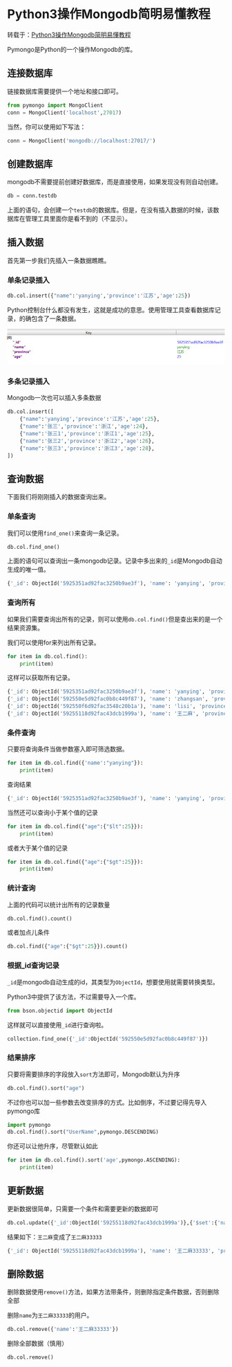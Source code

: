 ﻿# Python3操作Mongodb简明易懂教程

转载于：[Python3操作Mongodb简明易懂教程](https://segmentfault.com/a/1190000009542534)

Pymongo是Python的一个操作Mongodb的库。

## 连接数据库
链接数据库需要提供一个地址和接口即可。
```python
from pymongo import MongoClient
conn = MongoClient('localhost',27017)
```

当然，你可以使用如下写法：

```python
conn = MongoClient('mongodb://localhost:27017/')
```

## 创建数据库
mongodb不需要提前创建好数据库，而是直接使用，如果发现没有则自动创建。

```python
db = conn.testdb
```

上面的语句，会创建一个`testdb`的数据库。但是，在没有插入数据的时候，该数据库在管理工具里面你是看不到的（不显示）。

## 插入数据
首先第一步我们先插入一条数据瞧瞧。

### 单条记录插入
```python
db.col.insert({"name":'yanying','province':'江苏','age':25})
```

Python控制台什么都没有发生，这就是成功的意思。使用管理工具查看数据库记录，的确包含了一条数据。

![1](./1.png)

### 多条记录插入
Mongodb一次也可以插入多条数据

```python
db.col.insert([
    {"name":'yanying','province':'江苏','age':25},
    {"name":'张三','province':'浙江','age':24},
    {"name":'张三1','province':'浙江1','age':25},
    {"name":'张三2','province':'浙江2','age':26},
    {"name":'张三3','province':'浙江3','age':28},
])
```

## 查询数据
下面我们将刚刚插入的数据查询出来。

### 单条查询
我们可以使用`find_one()`来查询一条记录。

```python
db.col.find_one()
```

上面的语句可以查询出一条mongodb记录。记录中多出来的`_id`是Mongodb自动生成的唯一值。

```python
{'_id': ObjectId('5925351ad92fac3250b9ae3f'), 'name': 'yanying', 'province': '江苏', 'age': 25}
```

### 查询所有
如果我们需要查询出所有的记录，则可以使用`db.col.find()`但是查出来的是一个结果资源集。

我们可以使用for来列出所有记录。

```python
for item in db.col.find():
    print(item)
```

这样可以获取所有记录。

```python
{'_id': ObjectId('5925351ad92fac3250b9ae3f'), 'name': 'yanying', 'province': '江苏', 'age': 25}
{'_id': ObjectId('592550e5d92fac0b8c449f87'), 'name': 'zhangsan', 'province': '北京', 'age': 29}
{'_id': ObjectId('592550f6d92fac3548c20b1a'), 'name': 'lisi', 'province': '上海', 'age': 22}
{'_id': ObjectId('59255118d92fac43dcb1999a'), 'name': '王二麻', 'province': '广东', 'age': 30}
```

### 条件查询
只要将查询条件当做参数塞入即可筛选数据。

```python
for item in db.col.find({'name':"yanying"}):
    print(item)
```

查询结果

```python
{'_id': ObjectId('5925351ad92fac3250b9ae3f'), 'name': 'yanying', 'province': '江苏', 'age': 25}
```

当然还可以查询小于某个值的记录

```python
for item in db.col.find({"age":{"$lt":25}}):
    print(item)
```

或者大于某个值的记录

```python
for item in db.col.find({"age":{"$gt":25}}):
    print(item)
```

### 统计查询
上面的代码可以统计出所有的记录数量

```python
db.col.find().count()
```

或者加点儿条件

```python
db.col.find({"age":{"$gt":25}}).count()
```

### 根据_id查询记录
`_id`是mongodb自动生成的id，其类型为`ObjectId`，想要使用就需要转换类型。

Python3中提供了该方法，不过需要导入一个库。

```python
from bson.objectid import ObjectId
```

这样就可以直接使用`_id`进行查询啦。

```python
collection.find_one({'_id':ObjectId('592550e5d92fac0b8c449f87')})
```

### 结果排序
只要将需要排序的字段放入`sort`方法即可，Mongodb默认为升序

```python
db.col.find().sort("age")
```

不过你也可以加一些参数去改变排序的方式。比如倒序，不过要记得先导入pymongo库

```python
import pymongo
db.col.find().sort("UserName",pymongo.DESCENDING)
```

你还可以让他升序，尽管默认如此

```python
for item in db.col.find().sort('age',pymongo.ASCENDING):
    print(item)
```

## 更新数据
更新数据很简单，只需要一个条件和需要更新的数据即可

```python
db.col.update({'_id':ObjectId('59255118d92fac43dcb1999a')},{'$set':{'name':'王二麻33333'}})
```

结果如下：`王二麻`变成了`王二麻33333`

```python
{'_id': ObjectId('59255118d92fac43dcb1999a'), 'name': '王二麻33333', 'province': '广东', 'age': 30}
```

## 删除数据
删除数据使用`remove()`方法，如果方法带条件，则删除指定条件数据，否则删除全部

删除`name`为`王二麻33333`的用户。

```python
db.col.remove({'name':'王二麻33333'})
```

删除全部数据（慎用）

```python
db.col.remove()
```
